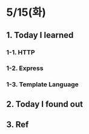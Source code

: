 # 5/15(화)

## 1. Today I learned

### 1-1. HTTP 

### 1-2. Express

### 1-3. Template Language

## 2. Today I found out

## 3. Ref
